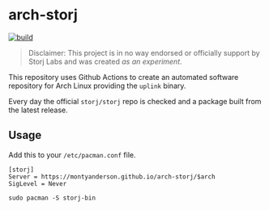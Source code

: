 # arch-storj

[![build](https://github.com/montyanderson/arch-storj/actions/workflows/build.yml/badge.svg)](https://github.com/montyanderson/arch-storj/actions/workflows/build.yml)

> Disclaimer: This project is in no way endorsed or officially support by Storj Labs and was created *as an experiment*.

This repository uses Github Actions to create an automated software repository for Arch Linux providing the `uplink` binary.

Every day the official `storj/storj` repo is checked and a package built from the latest release.

## Usage

Add this to your `/etc/pacman.conf` file.

```
[storj]
Server = https://montyanderson.github.io/arch-storj/$arch
SigLevel = Never
```

```
sudo pacman -S storj-bin
```

